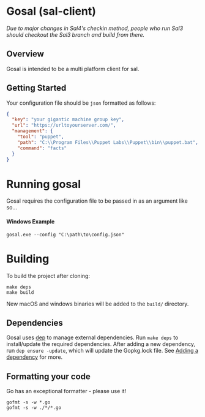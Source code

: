 # Gosal (sal-client)

*Due to major changes in Sal4's checkin method, people who run Sal3 should checkout the Sal3 branch and build from there.*

## Overview

Gosal is intended to be a multi platform client for sal.

## Getting Started

Your configuration file should be `json` formatted as follows:

```json
{
  "key": "your gigantic machine group key",
  "url": "https://urltoyourserver.com/",
  "management": {
    "tool": "puppet",
    "path": "C:\\Program Files\\Puppet Labs\\Puppet\\bin\\puppet.bat",
    "command": "facts"
  }
}

```
# Running gosal
Gosal requires the configuration file to be passed in as an argument like so...

#### Windows Example
`gosal.exe --config "C:\path\to\config.json"`


# Building

To build the project after cloning:

```
make deps
make build
```

New macOS and windows binaries will be added to the `build/` directory.

## Dependencies

Gosal uses [dep](https://github.com/golang/dep#current-status) to manage external dependencies. Run `make deps` to install/update the required dependencies.
After adding a new dependency, run `dep ensure -update`, which will update the Gopkg.lock file. See [Adding a dependency](https://github.com/golang/dep#adding-a-dependency) for more.

## Formatting your code

Go has an exceptional formatter - please use it!
```
gofmt -s -w *.go
gofmt -s -w ./*/*.go
```
